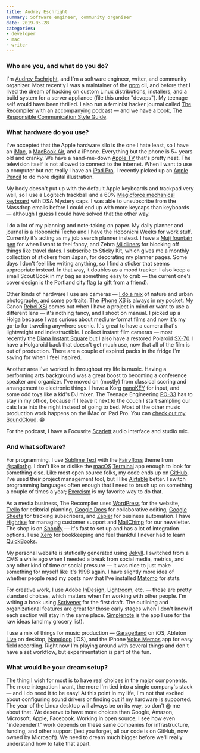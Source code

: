 ```yaml
---
title: Audrey Eschright
summary: Software engineer, community organiser 
date: 2019-05-28
categories:
- developer
- mac
- writer
---
```


### Who are you, and what do you do?

I'm [Audrey Eschright](https://lifeofaudrey.com/ "Audrey's website."), and I'm a software engineer, writer, and community organizer. Most recently I was a maintainer of the [npm][] cli, and before that I lived the dream of hacking on custom Linux distributions, installers, and a build system for a server appliance (file this under "devops"). My teenage self would have been thrilled. I also run a feminist hacker journal called [The Recompiler](https://recompilermag.com/ "A feminist hacker magazine.") with an accompanying podcast — and we have a book, [The Responsible Communication Style Guide](https://rcstyleguide.com/ "A book about writing inclusively.").

### What hardware do you use?

I've accepted that the Apple hardware silo is the one I hate least, so I have an [iMac][], a [MacBook Air][macbook-air], and a iPhone. Everything but the phone is 5+ years old and cranky. We have a hand-me-down [Apple TV][apple-tv] that's pretty neat. The television itself is not allowed to connect to the internet. When I want to use a computer but not really I have an [iPad Pro][ipad-pro]. I recently picked up an [Apple Pencil][pencil] to do more digital illustration.

My body doesn't put up with the default Apple keyboards and trackpad very well, so I use a Logitech trackball and a 60% [Magicforce mechanical keyboard][magicforce-68] with DSA Mystery caps. I was able to unsubscribe from the Massdrop emails before I could end up with more keycaps than keyboards — although I guess I could have solved that the other way.

I do a lot of my planning and note-taking on paper. My daily planner and journal is a Hobonichi Techo and I have the Hobonichi Weeks for work stuff. Currently it's acting as my job search planner instead. I have a [Muji fountain pen][aluminum-round] for when I want to feel fancy, and Zebra [Mildliners][mildliner] for blocking off things like travel dates. I subscribe to Sticky Kit, which gives me a monthly collection of stickers from Japan, for decorating my planner pages. Some days I don't feel like writing anything, so I find a sticker that seems appropriate instead. In that way, it doubles as a mood tracker. I also keep a small Scout Book in my bag as something easy to grab — the current one's cover design is the Portland city flag (a gift from a friend).

Other kinds of hardware I use are cameras — [I do a mix](https://www.instagram.com/audrey_eee/ "Audrey's Instagram account.") of nature and urban photography, and some portraits. The [iPhone XS][iphone-xs] is always in my pocket. My Canon [Rebel XSi][eos-rebel-xsi] comes out when I have a project in mind or want to use a different lens — it's nothing fancy, and I shoot on manual. I picked up a Holga because I was curious about medium-format films and now it's my go-to for traveling anywhere scenic. It's great to have a camera that's lightweight and indestructible. I collect instant film cameras — most recently the [Diana Instant Square][diana-instant-square] but I also have a restored Polaroid [SX-70][]. I have a Holgaroid back that doesn't get much use, now that all of the film is out of production. There are a couple of expired packs in the fridge I'm saving for when I feel inspired.

Another area I've worked in throughout my life is music. Having a performing arts background was a great boost to becoming a conference speaker and organizer. I've moved on (mostly) from classical scoring and arrangement to electronic things. I have a Korg [nanoKEY][nanokey2] for input, and some odd toys like a kid's DJ mixer. The Teenage Engineering [PO-33][] has to stay in my office, because if I leave it next to the couch I start sampling our cats late into the night instead of going to bed. Most of the other music production work happens on the iMac or iPad Pro. You can [check out my SoundCloud](https://soundcloud.com/audrey_eee "Audrey's SoundCloud account."). 😁

For the podcast, I have a Focusrite [Scarlett][scarlett-solo] audio interface and studio mic.

### And what software?

For programming, I use [Sublime Text][sublime-text] with the [Fairyfloss](https://sailorhg.github.io/fairyfloss/ "@sailorhg's text editor theme.") theme from [@sailorhg](https://twitter.com/sailorhg "@sailorhg on Twitter."). I don't like or dislike the [macOS][] [Terminal][] app enough to look for something else. Like most open source folks, my code ends up on [GitHub][]. I've used their project management tool, but I like [Airtable][] better. I switch programming languages often enough that I need to brush up on something a couple of times a year; [Exercism][] is my favorite way to do that.

As a media business, The Recompiler uses [WordPress][] for the website, [Trello][] for editorial planning, [Google Docs][google-docs] for collaborative editing, [Google Sheets][google-sheets] for tracking subscribers, and [Zapier][] for business automation. I have [Highrise][] for managing customer support and [MailChimp][] for our newsletter. The shop is on [Shopify][] — it's fast to set up and has a lot of integration options. I use [Xero][] for bookkeeping and feel thankful I never had to learn [QuickBooks][].

My personal website is statically generated using [Jekyll][]. I switched from a CMS a while ago when I needed a break from social media, metrics, and any other kind of time or social pressure — it was nice to just make something for myself like it's 1998 again. I have slightly more idea of whether people read my posts now that I've installed [Matomo][] for stats.

For creative work, I use Adobe [InDesign][], [Lightroom][], etc. — those are pretty standard choices, which matters when I'm working with other people. I'm writing a book using [Scrivener][] for the first draft. The outlining and organizational features are great for those early stages when I don't know if each section will stay in the same place. [Simplenote][] is the app I use for the raw ideas (and my grocery list).

I use a mix of things for music production — [GarageBand][garageband-ios] on iOS, Ableton [Live][] on desktop, [Nanoloop][nanoloop-ios] (iOS), and the iPhone [Voice Memos][voice-memos-ios] app for easy field recording. Right now I'm playing around with several things and don't have a set workflow, but experimentation is part of the fun.

### What would be your dream setup?

The thing I wish for most is to have real choices in the major components. The more integration I want, the more I'm tied into a single company's stack — and I do need it to be easy! At this point in my life, I'm not that excited about configuring sound drivers or finding out if my hardware is supported. The year of the Linux desktop will always be on its way, so don't @ me about that. We deserve to have more choices than Google, Amazon, Microsoft, Apple, Facebook. Working in open source, I see how even "independent" work depends on these same companies for infrastructure, funding, and other support (lest you forget, all our code is on GitHub, now owned by Microsoft). We need to dream much bigger before we'll really understand how to take that apart.

[airtable]: https://www.airtable.com/ "A service for organising data."
[aluminum-round]: https://www.muji.us/products/aluminum-fountain-pen-e5a2 "A fountain pen."
[apple-tv]: https://en.wikipedia.org/wiki/Apple_TV "A device for viewing media on a TV."
[diana-instant-square]: https://shop.lomography.com/cameras/diana-instant-square/diana-instant-square-camera "An instant camera."
[eos-rebel-xsi]: https://en.wikipedia.org/wiki/Canon_EOS_450D "A 12.2 megapixel DSLR."
[exercism]: https://exercism.org/ "A service providing coding training and practise."
[garageband-ios]: https://apps.apple.com/us/app/garageband/id408709785 "A music creation app."
[github]: https://github.com/ "A Git code repository service."
[google-docs]: https://en.wikipedia.org/wiki/Google_Docs "A web-based office suite."
[google-sheets]: https://www.google.com/sheets/about/ "Online spreadsheet software."
[highrise]: https://highrisehq.com/ "A web service for managing business contacts."
[imac]: https://www.apple.com/imac-24/ "An all-in-one computer."
[indesign]: https://www.adobe.com/products/indesign.html "A desktop/web publishing application."
[ipad-pro]: https://en.wikipedia.org/wiki/IPad_Pro "An iOS tablet."
[iphone-xs]: https://en.wikipedia.org/wiki/IPhone_XS "A 5.8 inch iOS phone."
[jekyll]: https://jekyllrb.com/ "A static site generator."
[lightroom]: https://www.adobe.com/products/photoshop-lightroom.html "Photo management and editing software."
[live]: https://www.ableton.com/en/live/ "Musical creation software."
[macbook-air]: https://www.apple.com/macbook-air/ "A very thin laptop."
[macos]: https://en.wikipedia.org/wiki/MacOS "An operating system for Mac hardware."
[magicforce-68]: https://www.taekeyboards.com/single-post/REVIEW-QISAN-MAGICFORCE-68-MECHANICAL-KEYBOARD "A 60% mechanical keyboard."
[mailchimp]: https://mailchimp.com/ "A templated mailing list system."
[matomo]: https://matomo.org/ "Hosted web analytics software."
[mildliner]: https://www.zebrapen.com/pages/discover-mildliner "A softer highlighter pen."
[nanokey2]: https://www.korg.com/us/products/computergear/nanokey2/ "A USB MIDI keyboard."
[nanoloop-ios]: https://apps.apple.com/app/nanoloop/id322700286 "A synthesiser and sampler app."
[npm]: https://www.npmjs.com/ "A package manager for JavaScript."
[pencil]: http://wetransfer.com/pencil "An iPad stylus."
[po-33]: https://teenage.engineering/guides/po-33/en "A micro sampler."
[quickbooks]: http://web.archive.org/web/20230524094339/https://quickbooks.intuit.com/ "Business accounting software for Windows."
[scarlett-solo]: https://focusrite.com/en/audio-interface/scarlett/scarlett-solo "A USB audio interface."
[scrivener]: http://www.literatureandlatte.com/scrivener.php "A Mac text editor aimed at writers."
[shopify]: https://www.shopify.com/ "A service for selling goods online."
[simplenote]: https://simplenote.com/ "A note-taking/syncing service."
[sublime-text]: http://www.sublimetext.com/ "A coder's text editor."
[sx-70]: https://en.wikipedia.org/wiki/Polaroid_SX-70 "A folding film camera."
[terminal]: https://en.wikipedia.org/wiki/Terminal_(OS_X) "A console application included with Mac OS X."
[trello]: https://trello.com/ "A project management service."
[voice-memos-ios]: https://en.wikipedia.org/wiki/IPhone_OS_3#Voice_Memos "An app for recording voice memos."
[wordpress]: https://wordpress.com/ "Weblog publishing software."
[xero]: https://www.xero.com/us/ "Online accounting software."
[zapier]: https://zapier.com/ "A service for tying together other web services."
